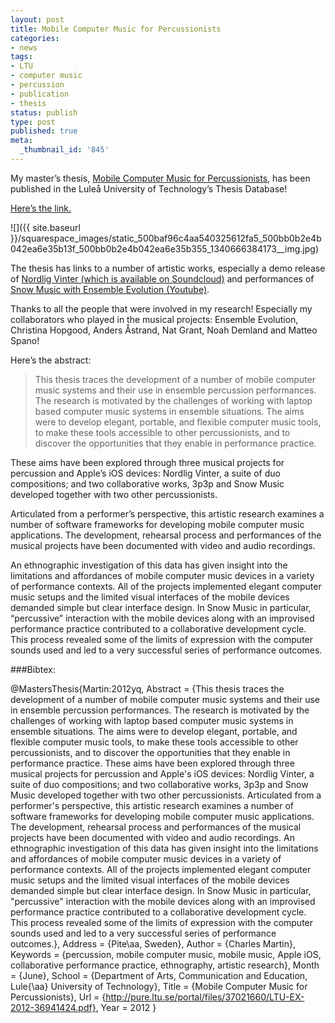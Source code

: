 ```yaml
---
layout: post
title: Mobile Computer Music for Percussionists
categories:
- news
tags:
- LTU
- computer music
- percussion
- publication
- thesis
status: publish
type: post
published: true
meta:
  _thumbnail_id: '845'
---
```


My master’s thesis, 
[Mobile Computer Music for Percussionists](http://pure.ltu.se/portal/en/studentthesis/mobile-computer-music-for-percussionists(180ad458-3f35-49eb-b483-8245469b0403).html), has been published in the Luleå University of Technology’s Thesis Database!

[Here’s the link.](http://pure.ltu.se/portal/en/studentthesis/mobile-computer-music-for-percussionists(180ad458-3f35-49eb-b483-8245469b0403).html)
  
      
![]({{ site.baseurl }}/squarespace_images/static_500baf96c4aa540325612fa5_500bb0b2e4b042ea6e35b13f_500bb0b2e4b042ea6e35b355_1340666384173__img.jpg)
  


The thesis has links to a number of artistic works, especially a demo release of 
[Nordlig Vinter (which is available on Soundcloud)](http://soundcloud.com/charlesmartin/sets/nordlig-vinter/) and performances of 
[Snow Music with 
Ensemble Evolution (Youtube)](http://youtu.be/VWjpooXcdW8).

Thanks to all the people that were involved in my research! Especially my collaborators who played in the musical projects: 
Ensemble Evolution, Christina Hopgood, Anders Åstrand, Nat Grant, Noah Demland and Matteo Spano!

Here’s the abstract:

>This thesis traces the development of a number of mobile computer music systems and their use in ensemble percussion performances. The research is motivated by the challenges of working with laptop based computer music systems in ensemble situations. The aims were to develop elegant, portable, and flexible computer music tools, to make these tools accessible to other percussionists, and to discover the opportunities that they enable in performance practice.

These aims have been explored through three musical projects for percussion and Apple’s iOS devices: Nordlig Vinter, a suite of duo compositions; and two collaborative works, 3p3p and Snow Music developed together with two other percussionists.

Articulated from a performer’s perspective, this artistic research examines a number of software frameworks for developing mobile computer music applications. The development, rehearsal process and performances of the musical projects have been documented with video and audio recordings.

An ethnographic investigation of this data has given insight into the limitations and affordances of mobile computer music devices in a variety of performance contexts. All of the projects implemented elegant computer music setups and the limited visual interfaces of the mobile devices demanded simple but clear interface design. In Snow Music in particular, “percussive” interaction with the mobile devices along with an improvised performance practice contributed to a collaborative development cycle. This process revealed some of the limits of expression with the computer sounds used and led to a very successful series of performance outcomes.


###Bibtex:



@MastersThesis{Martin:2012yq,
  Abstract =     {This thesis traces the development of a number of
                  mobile computer music systems and their use in
                  ensemble percussion performances. The research is
                  motivated by the challenges of working with laptop
                  based computer music systems in ensemble situations.
                  The aims were to develop elegant, portable, and
                  flexible computer music tools, to make these tools
                  accessible to other percussionists, and to discover
                  the opportunities that they enable in performance
                  practice. These aims have been explored through
                  three musical projects for percussion and Apple's
                  iOS devices: Nordlig Vinter, a suite of duo
                  compositions; and two collaborative works, 3p3p and
                  Snow Music developed together with two other
                  percussionists. Articulated from a performer's
                  perspective, this artistic research examines a
                  number of software frameworks for developing mobile
                  computer music applications. The development,
                  rehearsal process and performances of the musical
                  projects have been documented with video and audio
                  recordings. An ethnographic investigation of this
                  data has given insight into the limitations and
                  affordances of mobile computer music devices in a
                  variety of performance contexts. All of the projects
                  implemented elegant computer music setups and the
                  limited visual interfaces of the mobile devices
                  demanded simple but clear interface design. In Snow
                  Music in particular, "percussive" interaction with
                  the mobile devices along with an improvised
                  performance practice contributed to a collaborative
                  development cycle. This process revealed some of the
                  limits of expression with the computer sounds used
                  and led to a very successful series of performance
                  outcomes.},
  Address =      {Pite\aa, Sweden},
  Author =       {Charles Martin},
  Keywords =     {percussion, mobile computer music, mobile music,
                  Apple iOS, collaborative performance practice,
                  ethnography, artistic research},
  Month =        {June},
  School =       {Department of Arts, Communication and Education,
              Lule{\aa} University of Technology},
  Title =        {Mobile Computer Music for Percussionists},
  Url =          {http://pure.ltu.se/portal/files/37021660/LTU-EX-2012-36941424.pdf},
  Year =         2012
}
